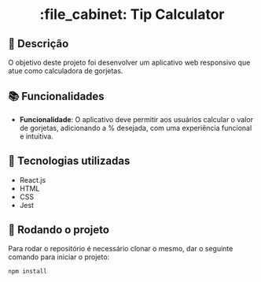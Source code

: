 <h1 align="center">:file_cabinet: Tip Calculator</h1>

## :memo: Descrição
O objetivo deste projeto foi desenvolver um aplicativo web responsivo que atue como calculadora de gorjetas. 

## :books: Funcionalidades
* <b>Funcionalidade</b>: O aplicativo deve permitir aos usuários calcular o valor de gorjetas, adicionando a % desejada, com uma experiência funcional e intuitiva.

## :wrench: Tecnologias utilizadas
* React.js
* HTML
* CSS
* Jest

## :rocket: Rodando o projeto
Para rodar o repositório é necessário clonar o mesmo, dar o seguinte comando para iniciar o projeto:
```
npm install
```
